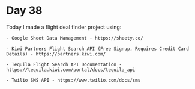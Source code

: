 Day 38
===============================================================================

Today I made a flight deal finder project using:

    - Google Sheet Data Management - https://sheety.co/

    - Kiwi Partners Flight Search API (Free Signup, Requires Credit Card Details) - https://partners.kiwi.com/

    - Tequila Flight Search API Documentation - https://tequila.kiwi.com/portal/docs/tequila_api

    - Twilio SMS API - https://www.twilio.com/docs/sms
